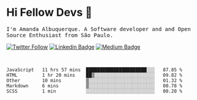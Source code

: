 # Hi Fellow Devs :wave:
   
<p>
  <samp>
    I'm Amanda Albuquerque. A Software developer and and Open Source Enthusiast from São Paulo.
  </samp>

  
  [![Twitter Follow](https://img.shields.io/twitter/follow/alalbux?style=social)](https://www.twitter.com/alalbux)
  [![Linkedin Badge](https://img.shields.io/badge/-alalbux-blue?style=flat-square&logo=Linkedin&logoColor=white&link=https://www.linkedin.com/in/alalbux/)](https://www.linkedin.com/in/alalbux/)
  [![Medium Badge](https://img.shields.io/badge/-alalbux-black?style=flat-square&logo=Medium&logoColor=white&link=https://medium.com/@alalbux)](https://medium.com/@alalbux)
</p>

  <br/>
  

<!--START_SECTION:waka-->
```text
JavaScript   11 hrs 57 mins  ██████████████████████░░░   87.85 % 
HTML         1 hr 20 mins    ██▒░░░░░░░░░░░░░░░░░░░░░░   09.82 % 
Other        10 mins         ▒░░░░░░░░░░░░░░░░░░░░░░░░   01.32 % 
Markdown     6 mins          ▒░░░░░░░░░░░░░░░░░░░░░░░░   00.78 % 
SCSS         1 min           ░░░░░░░░░░░░░░░░░░░░░░░░░   00.20 % 
```
<!--END_SECTION:waka-->

